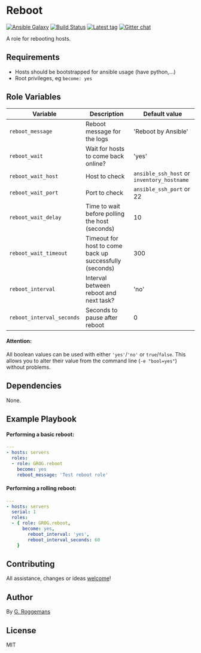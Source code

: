 # Reboot

[![Ansible Galaxy][galaxy_image]][galaxy_link]
[![Build Status][travis_image]][travis_link]
[![Latest tag][tag_image]][tag_url]
[![Gitter chat][gitter_image]][gitter_url]

A role for rebooting hosts.

## Requirements

- Hosts should be bootstrapped for ansible usage (have python,...)
- Root privileges, eg `become: yes`

## Role Variables

| Variable                  | Description                                             | Default value                              |
|---------------------------|---------------------------------------------------------|--------------------------------------------|
| `reboot_message`          | Reboot message for the logs                             | 'Reboot by Ansible'                        |
| `reboot_wait`             | Wait for hosts to come back online?                     | 'yes'                                      |
| `reboot_wait_host`        | Host to check                                           | `ansible_ssh_host` or `inventory_hostname` |
| `reboot_wait_port`        | Port to check                                           | `ansible_ssh_port` or 22                   |
| `reboot_wait_delay`       | Time to wait before polling the host (seconds)          | 10                                         |
| `reboot_wait_timeout`     | Timeout for host to come back up successfully (seconds) | 300                                        |
| `reboot_interval`         | Interval between reboot and next task?                  | 'no'                                       |
| `reboot_interval_seconds` | Seconds to pause after reboot                           | 0                                          |

#### Attention:
All boolean values can be used with either `'yes'`/`'no'` or `true`/`false`.
This allows you to alter their value from the command line (`-e "bool=yes"`)
without problems.

## Dependencies

None.

## Example Playbook

#### Performing a basic reboot:

```yaml
---
- hosts: servers
  roles:
  - role: GROG.reboot
    become: yes
    reboot_message: 'Test reboot role'
```

#### Performing a rolling reboot:

```yaml
---
- hosts: servers
  serial: 1
  roles:
  - { role: GROG.reboot,
      become: yes,
        reboot_interval: 'yes',
        reboot_interval_seconds: 60
    }
```

## Contributing
All assistance, changes or ideas [welcome][issues]!

## Author
By [G. Roggemans][groggemans]

## License
MIT

[galaxy_image]:         http://img.shields.io/badge/galaxy-GROG.reboot-660198.svg?style=flat
[galaxy_link]:          https://galaxy.ansible.com/GROG/reboot
[travis_image]:         https://travis-ci.org/GROG/ansible-role-reboot.svg?branch=master
[travis_link]:          https://travis-ci.org/GROG/ansible-role-reboot
[tag_image]:            https://img.shields.io/github/tag/GROG/ansible-role-reboot.svg
[tag_url]:              https://github.com/GROG/ansible-role-reboot/tags
[gitter_image]:         https://badges.gitter.im/GROG/chat.svg
[gitter_url]:           https://gitter.im/GROG/chat

[issues]:               https://github.com/GROG/ansible-role-reboot/issues
[groggemans]:           https://github.com/groggemans
